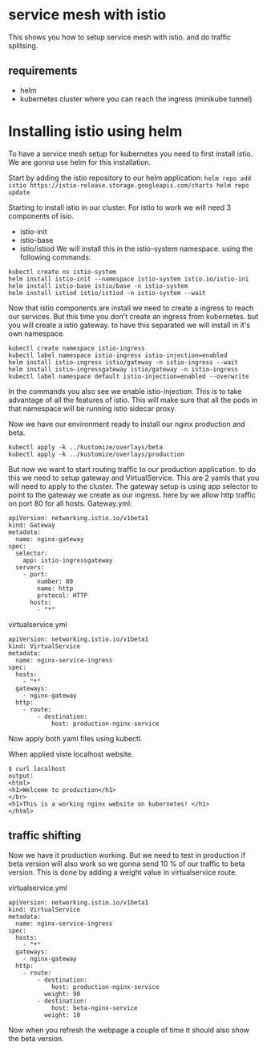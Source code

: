# service mesh with istio 
This shows you how to setup service mesh with istio. and do traffic splitsing. 
## requirements 
* helm 
* kubernetes cluster where you can reach the ingress (minikube tunnel)


# Installing istio using helm

To have a service mesh setup for kubernetes you need to first install istio. We are gonna use helm for this installation. 

Start by adding the istio repository to our helm application:
`
helm repo add istio https://istio-release.storage.googleapis.com/charts
helm repo update
`


Starting to install istio in our cluster. For istio to work we will need 3 components of isio. 
* istio-init 
* istio-base
* istio/istiod
We will install this in the istio-system namespace. 
using the following commands: 
```
kubectl create ns istio-system
helm install istio-init --namespace istio-system istio.io/istio-ini
helm install istio-base istio/base -n istio-system
helm install istiod istio/istiod -n istio-system --wait
```

Now that istio components are install we need to create a ingress to reach our services. But this time you don't create an ingress from kubernetes. but you will create a istio gateway. to have this separated we will install in it's own namespace.

```
kubectl create namespace istio-ingress
kubectl label namespace istio-ingress istio-injection=enabled
helm install istio-ingress istio/gateway -n istio-ingress --wait
helm install istio-ingressgateway istio/gateway -n istio-ingress
kubectl label namespace default istio-injection=enabled --overwrite
```
In the commands you also see we enable istio-injection. This is to take advantage of all the features of istio. This will make sure that all the pods in that namespace will be running istio sidecar proxy. 

Now we have our environment ready to install our nginx production and beta.

```
kubectl apply -k ../kustomize/overlays/beta
kubectl apply -k ../kustomize/overlays/production
```


But now we want to start routing traffic to our production application. to do this we need to setup gateway and VirtualService.  This are 2 yamls that you will need to apply to the cluster. 
The gateway setup is using app selector to point to the gateway we create as our ingress.  here by we allow http traffic on port 80 for all hosts. 
Gateway.yml:
```
apiVersion: networking.istio.io/v1beta1
kind: Gateway
metadata:
  name: nginx-gateway
spec:
  selector:
    app: istio-ingressgateway
  servers:
    - port:
        number: 80
        name: http
        protocol: HTTP
      hosts:
        - "*"
```

virtualservice.yml
```
apiVersion: networking.istio.io/v1beta1
kind: VirtualService
metadata:
  name: nginx-service-ingress
spec:
  hosts:
    - "*"
  gateways:
    - nginx-gateway
  http:
    - route:
        - destination:
            host: production-nginx-service
```

Now apply both yaml files using kubectl. 

When applied viste localhost website. 
```
$ curl localhost
output: 
<html>
<h1>Welcome to production</h1>
</br>
<h1>This is a working nginx website on kubernetes! </h1>
</html>
```


## traffic shifting
Now we have it production working. But we need to test in production if beta version will also work so we gonna send 10 %  of our traffic to beta version. 
This is done by adding a weight value in virtualservice route. 

virtualservice.yml
```
apiVersion: networking.istio.io/v1beta1
kind: VirtualService
metadata:
  name: nginx-service-ingress
spec:
  hosts:
    - "*"
  gateways:
    - nginx-gateway
  http:
    - route:
        - destination:
            host: production-nginx-service
          weight: 90
        - destination:
            host: beta-nginx-service
          weight: 10
```

Now when you refresh the webpage a couple of time it should also show the beta version.